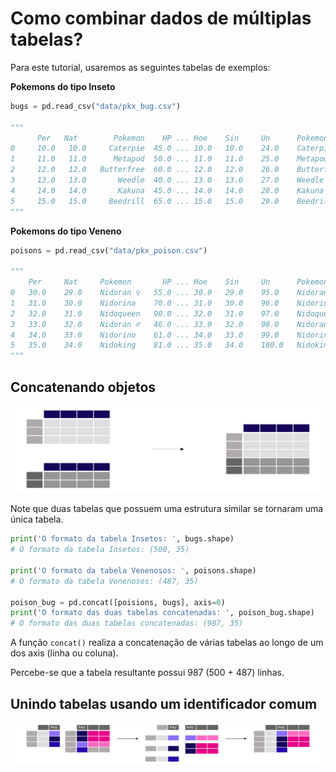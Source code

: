 # Como combinar dados de múltiplas tabelas?

Para este tutorial, usaremos as seguintes tabelas de exemplos:



**Pokemons do tipo Inseto**

```python
bugs = pd.read_csv("data/pkx_bug.csv")

"""
	  Per	Nat  	   Pokemon    HP ... Hoe	Sin		Un		Pokemon.1
0	  10.0	 10.0	  Caterpie  45.0 ... 10.0	10.0	24.0	Caterpie
1	  11.0	 11.0	   Metapod  50.0 ... 11.0	11.0	25.0	Metapod
2	  12.0	 12.0	Butterfree	60.0 ... 12.0	12.0	26.0	Butterfree
3	  13.0	 13.0	    Weedle	40.0 ... 13.0	13.0	27.0	Weedle
4	  14.0	 14.0	    Kakuna	45.0 ... 14.0	14.0	28.0	Kakuna
5	  15.0	 15.0	  Beedrill	65.0 ... 15.0	15.0	29.0	Beedrill
"""
```



**Pokemons do tipo Veneno**

```python
poisons = pd.read_csv("data/pkx_poison.csv")

"""
	Per		Nat		Pokemon		  HP ... Hoe	Sin		Un		Pokemon.1	
0	30.0	29.0	Nidoran ♀	55.0 ... 30.0	29.0	95.0	Nidoran ♀
1	31.0	30.0	Nidorina	70.0 ... 31.0	30.0	96.0	Nidorina
2	32.0	31.0	Nidoqueen	90.0 ... 32.0	31.0	97.0	Nidoqueen
3	33.0	32.0	Nidoran ♂	46.0 ... 33.0	32.0	98.0	Nidoran ♂
4	34.0	33.0	Nidorino	61.0 ... 34.0	33.0	99.0	Nidorino
5	35.0	34.0	Nidoking	81.0 ... 35.0	34.0	100.0	Nidoking
"""
```



## Concatenando objetos

![concatenando objetos](../assets/concat-row.svg)

Note que duas tabelas que possuem uma estrutura similar se tornaram uma única tabela.



```python
print('O formato da tabela Insetos: ', bugs.shape)
# O formato da tabela Insetos: (500, 35)

print('O formato da tabela Venenosos: ', poisons.shape)
# O formato da tabela Venenosos: (487, 35)

poison_bug = pd.concat([poisions, bugs], axis=0)
print('O formato das duas tabelas concatenadas: ', poison_bug.shape)
# O formato das duas tabelas concatenadas: (987, 35)
```

A função `concat()` realiza a concatenação de várias tabelas ao longo de um dos axis (linha ou coluna).

Percebe-se que a tabela resultante possui 987 (500 + 487) linhas.



## Unindo tabelas usando um identificador comum

![unindo tabelas usando um identificador comum](../assets/merge-left.svg)